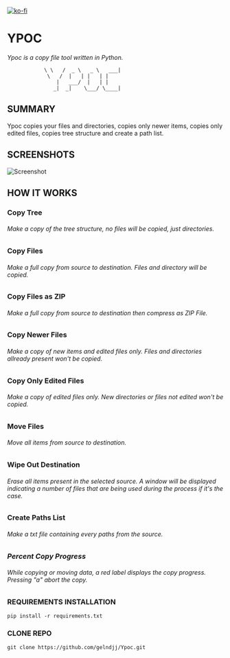 [![ko-fi](https://ko-fi.com/img/githubbutton_sm.svg)](https://ko-fi.com/Z8Z6KMSBT)

# YPOC
_Ypoc is a copy file tool written in Python._

```
			\ \   /  _ \   _ \   ___| 
			 \   /  |   | |   | |     
			    |   ___/  |   | |     
			   _|  _|    \___/ \____| 

```
## SUMMARY
Ypoc copies your files and directories, copies only newer items, copies only edited files, copies tree structure and create a path list.

## SCREENSHOTS

![Screenshot](https://github.com/gelndjj/Ycop/blob/main/img/main_win.png)

## HOW IT WORKS 

### Copy Tree
###### Make a copy of the tree structure, no files will be copied, just directories.

### Copy Files 
###### Make a full copy from source to destination. Files and directory will be copied.

### Copy Files as ZIP
###### Make a full copy from source to destination then compress as ZIP File.

### Copy Newer Files
###### Make a copy of new items and edited files only. Files and directories allready present won't be copied.

### Copy Only Edited Files
###### Make a copy of edited files only. New directories or files not edited won't be copied.

### Move Files
###### Move all items from source to destination.

### Wipe Out Destination
###### Erase all items present in the selected source. A window will be displayed indicating a number of files that are being used during the process if it's the case.

### Create Paths List
###### Make a txt file containing every paths from the source.

### _Percent Copy Progress_
###### While copying or moving data, a red label displays the copy progress. Pressing "a" abort the copy.


### REQUIREMENTS INSTALLATION
```
pip install -r requirements.txt
```
### CLONE REPO

```
git clone https://github.com/gelndjj/Ypoc.git
```
